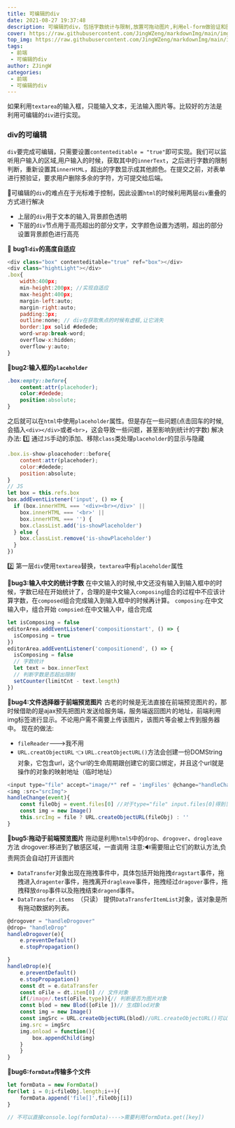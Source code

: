 ```yaml
---
title: 可编辑的div
date: 2021-08-27 19:37:48
description: 可编辑的div，包括字数统计与限制,放置可拖动图片,利用el-form做验证和图片与字符混合提交给后端
cover: https://raw.githubusercontent.com/JingWZeng/markdownImg/main/img/202108271942617.jpg
top_img: https://raw.githubusercontent.com/JingWZeng/markdownImg/main/img/202108271942617.jpg
tags: 
 - 前端
 - 可编辑的div
author: ZJingW
categories: 
 - 前端
 - 可编辑的div
---
```

如果利用`textarea`的输入框，只能输入文本，无法输入图片等。比较好的方法是利用可编辑的`div`进行实现。

### div的可编辑
`div`要完成可编辑，只需要设置`contenteditable = "true"`即可实现。我们可以监听用户输入的区域,用户输入的时候，获取其中的`innerText`，之后进行字数的限制判断，重新设置其`innerHtML`，超出的字数显示成其他颜色。在提交之前，对表单进行预验证，要求用户删除多余的字符，方可提交给后端。

:dango:可编辑的`div`的难点在于光标难于控制，因此设置`html`的时候利用两层`div`重叠的方式进行解决
+ 上层的`div`用于文本的输入,背景颜色透明
+ 下层的`div`节点用于高亮超出的部分文字，文字颜色设置为透明，超出的部分设置背景颜色进行高亮

:hotdog: **bug1:`div`的高度自适应**
```javascript
<div class="box" contenteditable="true" ref="box"></div>
<div class="hightLight"></div>
.box{
    width:400px;
    min-height:200px; //实现自适应
    max-height:400px;
    margin-left:auto;
    margin-right:auto;
    padding:3px;
    outline:none; // div在获取焦点的时候有虚框,让它消失
    border:1px solid #dedede;
    word-wrap:break-word;
    overflow-x:hidden;
    overflow-y:auto;
}
```

:taco:**bug2:输入框的`placeholder`**
```css
.box:empty::before{
    content:attr(placehoder);
    color:#dedede;
    position:absolute;
}
```
之后就可以在`html`中使用`placeholder`属性。但是存在一些问题(点击回车的时候,会插入`<div></div>`或者`<br>`，这会导致一些问题，甚至影响到统计的字数)
解决办法:
:one: 通过`JS`手动的添加、移除`class`类处理`placeholder`的显示与隐藏
```javascript
.box.is-show-ploacehoder::before{
    content:attr(placehoder);
    color:#dedede;
    position:absolute;
}
// JS
let box = this.refs.box 
box.addEventListener('input', () => {
  if (box.innerHTML === '<div><br></div>' ||
    box.innerHTML === '<br>' ||
    box.innerHTML === '') {
    box.classList.add('is-showPlaceholder')
  } else {
    box.classList.remove('is-showPlaceholder')
  }
})
```
:two: 第一层`div`使用`textarea`替换，`textarea`中有`placeholder`属性

:tomato:**bug3:输入中文的统计字数**
在中文输入的时候,中文还没有输入到输入框中的时候，字数已经在开始统计了，合理的是中文输入`composing`组合的过程中不应该计算字数，在`composed`组合完成输入到输入框中的时候再计算。
`composing`:在中文输入中，组合开始
`compsied`:在中文输入中，组合完成
```javascript
let isComposing = false
editorArea.addEventListener('compositionstart', () => {
  isComposing = true
})
editorArea.addEventListener('compositionend', () => {
  isComposing = false
  // 字数统计
  let text = box.innerText
  // 判断字数是否超出限制
  setCounter(limitCnt - text.length)
})
```
:banana:**bug4:文件选择器于前端预览图片**
古老的时候是无法直接在前端预览图片的，那时候借助的是ajax预先把图片发送给服务端，服务端返回图片的地址，前端利用img标签进行显示。不论用户需不需要上传该图片，该图片等会被上传到服务器中。
现在的做法:
+ `fileReader`--->我不用
+  `URL.creatObjectURL` :point_left:
`URL.creatObjectURL()`方法会创建一份DOMString对象，它包含url，这个url的生命周期跟创建它的窗口绑定，并且这个url就是操作的对象的映射地址（临时地址）
```javascript
<input type="file" accept="image/*" ref = 'imgFiles' @change="handleChange">
<img :src="srcImg">
handleChange(event){
    const fileObj = event.files[0] //对于type="file" input.files[0]得到当前选中的file对象
    const img = new Image()
    this.srcImg = file ? URL.createObjectURL(fileObj) : ''
}
```
:apple:**bug5:拖动于前端预览图片**
拖动是利用`html5`中的`drop`、`drogover`、`drogleave`方法
drogover:移进到了敏感区域，一直调用
注意::loud_sound:需要阻止它们的默认方法,负责网页会自动打开该图片
+ `DataTransfer`对象出现在拖拽事件中，具体包括开始拖拽`dragstart`事件，拖拽进入`dragenter`事件，拖拽离开`dragleave`事件，拖拽经过`dragover`事件，拖拽释放`drop`事件以及拖拽结束`dragend`事件。
+ `DataTransfer.items `（只读）
提供`DataTransferItemList`对象，该对象是所有拖动数据的列表。
```javascript
@drogover = "handleDrogover"
@drop= "handleDrop"
handleDrogover(e){
    e.preventDefault()
    e.stopPropagation()

}
handleDrop(e){
    e.preventDefault()
    e.stopPropagation()
    const dt = e.dataTransfer
    const oFile = dt.item[0] // 文件对象
    if(/image/.test(oFile.type)){// 判断是否为图片对象
    const blod = new Blod([oFile ])// 生成Blod对象
    const img = new Image()
    const imgSrc = URL.createObjectURL(blod)//URL.createObjectURL()可以处理File对象、Blod对象
    img.src = imgSrc
    img.onload = function(){
        box.appendChild(img)
    }
    }
}

```
:grapes:**bug6:`formData`传输多个文件**
```javascript
let formData = new FormData()
for(let i = 0;i<fileObj.length;i++){
    formData.append('file[]',fileObj[i])
}

// 不可以直接console.log(formData)---->需要利用formData.get([key])
```
